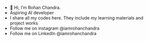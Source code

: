 - 👋 Hi, I’m Rohan Chandra.
- Aspiring AI developer
- I share all my codes here. They include my learning materials and project works
- Follow me on instagram @iamrohanchandra
- Follow me on LinkedIn @iamrohanchandra

<!---
iamrohanchandra/iamrohanchandra is a ✨ special ✨ repository because its `README.md` (this file) appears on your GitHub profile.
You can click the Preview link to take a look at your changes.
--->
